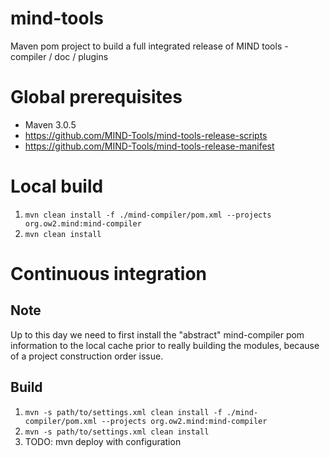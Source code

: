 # mind-tools
Maven pom project to build a full integrated release of MIND tools - compiler / doc / plugins

# Global prerequisites

* Maven 3.0.5
* https://github.com/MIND-Tools/mind-tools-release-scripts
* https://github.com/MIND-Tools/mind-tools-release-manifest

# Local build

1. `mvn clean install -f ./mind-compiler/pom.xml --projects org.ow2.mind:mind-compiler`
2. `mvn clean install`

# Continuous integration

## Note

Up to this day we need to first install the "abstract" mind-compiler pom information to the local cache prior to really building the modules, because of a project construction order issue.

## Build

1. `mvn -s path/to/settings.xml clean install -f ./mind-compiler/pom.xml --projects org.ow2.mind:mind-compiler`
2. `mvn -s path/to/settings.xml clean install`
3. TODO: mvn deploy with configuration
